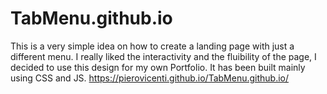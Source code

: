 # TabMenu.github.io
This is a very simple idea on how to create a landing page with just a different menu.
I really liked the interactivity and the fluibility of the page, I decided to use this design for my own Portfolio. 
It has been built mainly using CSS and JS.
https://pierovicenti.github.io/TabMenu.github.io/
